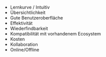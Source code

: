 

- Lernkurve / Intuitiv
- Übersichtlichkeit
- Gute Benutzeroberfläche
- Effektivität
- Wiederfindbarkeit
- Kompatibilität mit vorhandenem Ecosystem
- Kosten
- Kollaboration
- Online/Offline
